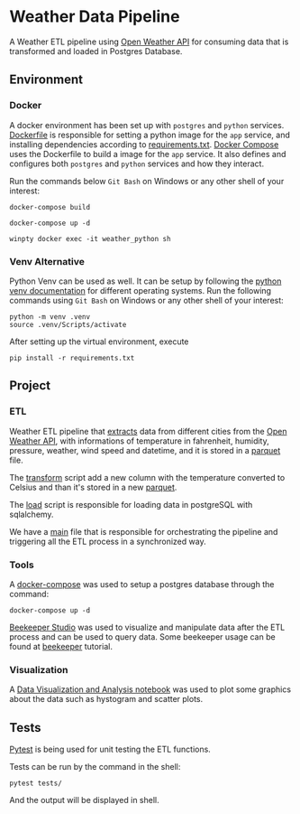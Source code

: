 # Weather Data Pipeline
A Weather ETL pipeline using [Open Weather API](https://openweathermap.org/) for consuming data that is transformed and loaded in Postgres Database.

## Environment

### Docker
A docker environment has been set up with `postgres` and `python` services.
[Dockerfile](Dockerfile) is responsible for setting a python image for the `app` service, and installing dependencies according to [requirements.txt](requirements.txt).
[Docker Compose](docker-compose.yml) uses the Dockerfile to build a image for the `app` service. It also defines and configures both `postgres` and `python` services and how they interact.

Run the commands below `Git Bash` on Windows or any other shell of your interest:
```
docker-compose build
```

```
docker-compose up -d
```

```
winpty docker exec -it weather_python sh
```



### Venv Alternative
Python Venv can be used as well. It can be setup by following the [python venv documentation](https://docs.python.org/3/library/venv.html) for different operating systems.
Run the following commands using `Git Bash` on Windows or any other shell of your interest:

```
python -m venv .venv
source .venv/Scripts/activate
```
After setting up the virtual environment, execute 

```
pip install -r requirements.txt
```

## Project

### ETL
Weather ETL pipeline that [extracts](scripts\extract.py) data from different cities from the [Open Weather API](https://openweathermap.org/), with informations of temperature in fahrenheit, humidity, pressure, weather, wind speed and datetime, and it is stored in a [parquet](data\raw\weather_data.parquet) file.

The [transform](scripts\transform.py) script add a new column with the temperature converted to Celsius and than it's stored in a new [parquet](data\processed\weather_data_transformed.parquet).

The [load](scripts\load.py) script is responsible for loading data in postgreSQL with sqlalchemy.

We have a [main](scripts/main.py) file that is responsible for orchestrating the pipeline and triggering all the ETL process in a synchronized way.

### Tools
A [docker-compose](docker-compose.yml) was used to setup a postgres database through the command:
```
docker-compose up -d
```

[Beekeeper Studio](https://www.beekeeperstudio.io/) was used to visualize and manipulate data after the ETL process and can be used to query data. Some beekeeper usage can be found at [beekeeper](docs/beekeeper/tutorial.md) tutorial.

### Visualization

A [Data Visualization and Analysis notebook](notebooks\data_analysis.ipynb) was used to plot some graphics about the data such as hystogram and scatter plots.


## Tests

[Pytest](https://docs.pytest.org/en/stable/) is being used for unit testing the ETL functions.

Tests can be run by the command in the shell:
```
pytest tests/
```
And the output will be displayed in shell.
